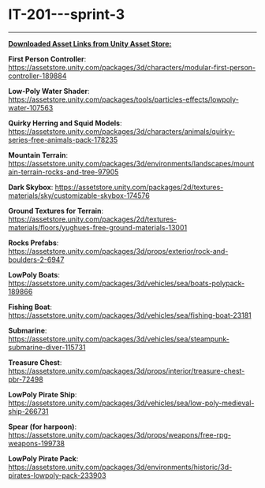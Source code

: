 # IT-201---sprint-3
---
<ins>**Downloaded Asset Links from Unity Asset Store:**</ins>

**First Person Controller**: https://assetstore.unity.com/packages/3d/characters/modular-first-person-controller-189884

**Low-Poly Water Shader**: https://assetstore.unity.com/packages/tools/particles-effects/lowpoly-water-107563

**Quirky Herring and Squid Models**: https://assetstore.unity.com/packages/3d/characters/animals/quirky-series-free-animals-pack-178235

**Mountain Terrain**: https://assetstore.unity.com/packages/3d/environments/landscapes/mountain-terrain-rocks-and-tree-97905

**Dark Skybox**: https://assetstore.unity.com/packages/2d/textures-materials/sky/customizable-skybox-174576

**Ground Textures for Terrain**: https://assetstore.unity.com/packages/2d/textures-materials/floors/yughues-free-ground-materials-13001

**Rocks Prefabs**: https://assetstore.unity.com/packages/3d/props/exterior/rock-and-boulders-2-6947

**LowPoly Boats**: https://assetstore.unity.com/packages/3d/vehicles/sea/boats-polypack-189866

**Fishing Boat**: https://assetstore.unity.com/packages/3d/vehicles/sea/fishing-boat-23181

**Submarine**: https://assetstore.unity.com/packages/3d/vehicles/sea/steampunk-submarine-diver-115731

**Treasure Chest**: https://assetstore.unity.com/packages/3d/props/interior/treasure-chest-pbr-72498

**LowPoly Pirate Ship**: https://assetstore.unity.com/packages/3d/vehicles/sea/low-poly-medieval-ship-266731

**Spear (for harpoon)**: https://assetstore.unity.com/packages/3d/props/weapons/free-rpg-weapons-199738

**LowPoly Pirate Pack**: https://assetstore.unity.com/packages/3d/environments/historic/3d-pirates-lowpoly-pack-233903

